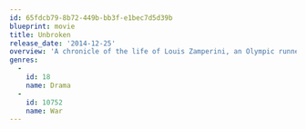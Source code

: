 ```yaml
---
id: 65fdcb79-8b72-449b-bb3f-e1bec7d5d39b
blueprint: movie
title: Unbroken
release_date: '2014-12-25'
overview: 'A chronicle of the life of Louis Zamperini, an Olympic runner who was taken prisoner by Japanese forces during World War II.'
genres:
  -
    id: 18
    name: Drama
  -
    id: 10752
    name: War
---
```

